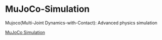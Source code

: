# MuJoCo-Simulation
Mujoco(Multi-Joint Dynamics-with-Contact): Advanced physics simulation

[MuJoCo Simulation](https://mujoco.org/)
